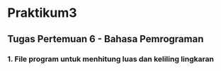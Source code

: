 # Praktikum3
## Tugas Pertemuan 6 - Bahasa Pemrograman

### 1. File program untuk menhitung luas dan keliling lingkaran